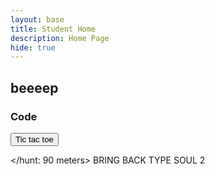 ```yaml
---
layout: base
title: Student Home 
description: Home Page
hide: true
---
```


## beeeep


### Code
<a href="{{site.baseurl}}/ticTacToe.md">
<button>Tic tac toe </button>
</a>

</hunt: 90 meters>
BRING BACK TYPE SOUL 2
